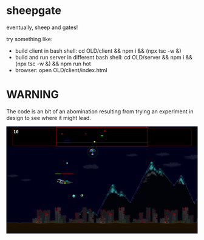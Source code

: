 # sheepgate
eventually, sheep and gates!

try something like:
* build client in bash shell: cd OLD/client && npm i && (npx tsc -w &)
* build and run server in different bash shell: cd OLD/server && npm i && (npx tsc -w &) && npm run hot
* browser: open OLD/client/index.html

# WARNING

The code is an bit of an abomination resulting from trying an experiment in design to see where it might lead.

![screenshot](./screenshot.png)
